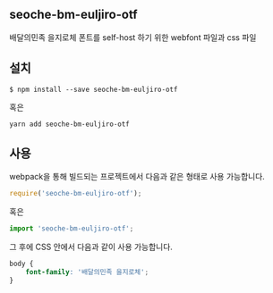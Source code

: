 
seoche-bm-euljiro-otf
---------------------

배달의민족 을지로체 폰트를 self-host 하기 위한 webfont 파일과 css 파일

설치
----

```
$ npm install --save seoche-bm-euljiro-otf
```

혹은

```
yarn add seoche-bm-euljiro-otf
```

사용
----

webpack을 통해 빌드되는 프로젝트에서 다음과 같은 형태로 사용 가능합니다.

```js
require('seoche-bm-euljiro-otf');
```

혹은

```js
import 'seoche-bm-euljiro-otf';
```

그 후에 CSS 안에서 다음과 같이 사용 가능합니다.

```css
body {
    font-family: '배달의민족 을지로체';
}
```
